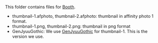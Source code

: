 This folder contains files for [Booth](https://anatawa12.booth.pm/items/4885109).

- thumbnail-1.afphoto, thumbnail-2.afphoto: thumbnail in affinity photo 1 format.
- thumbnail-1.png, thumbnail-2.png: thumbnail in png format
- GenJyuuGothic: We use [GenJyuuGothic](http://jikasei.me/font/genjyuu/) for thumbnail-1. This is the version we use.
